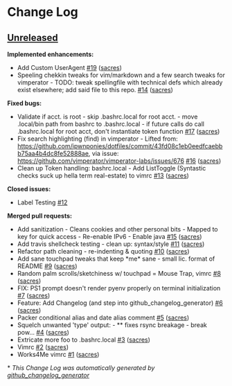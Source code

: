 # Change Log

## [Unreleased](https://github.com/sacres/dot-files/tree/HEAD)

**Implemented enhancements:**

- Add Custom UserAgent [\#19](https://github.com/sacres/dot-files/pull/19) ([sacres](https://github.com/sacres))
- Speeling chekkin tweaks for vim/markdown and a few search tweaks for vimperator - TODO: tweak spellingfile with technical defs which already exist elsewhere; add said file to this repo. [\#14](https://github.com/sacres/dot-files/pull/14) ([sacres](https://github.com/sacres))

**Fixed bugs:**

- Validate if acct. is root - skip .bashrc.local for root acct. - move .local/bin path from bashrc to .bashrc.local - if future calls do call .bashrc.local for root acct, don't instantiate token function [\#17](https://github.com/sacres/dot-files/pull/17) ([sacres](https://github.com/sacres))
- Fix search highlighting \(find\) in vimperator - Lifted from: https://github.com/ipwnponies/dotfiles/commit/43fd08c1eb0eedfcaebbb75aa4b4dc8fe52888ae, via issue: https://github.com/vimperator/vimperator-labs/issues/676 [\#16](https://github.com/sacres/dot-files/pull/16) ([sacres](https://github.com/sacres))
- Clean up Token handling: bashrc.local - Add ListToggle \(Syntastic checks suck up hella term real-estate\) to vimrc [\#13](https://github.com/sacres/dot-files/pull/13) ([sacres](https://github.com/sacres))

**Closed issues:**

- Label Testing [\#12](https://github.com/sacres/dot-files/issues/12)

**Merged pull requests:**

- Add sanitization - Cleans cookies and other personal bits - Mapped to key for quick access - Re-enable IPv6 - Enable java [\#15](https://github.com/sacres/dot-files/pull/15) ([sacres](https://github.com/sacres))
- Add travis shellcheck testing - clean up: syntax/style [\#11](https://github.com/sacres/dot-files/pull/11) ([sacres](https://github.com/sacres))
- Refactor path cleaning - re-indenting & quoting [\#10](https://github.com/sacres/dot-files/pull/10) ([sacres](https://github.com/sacres))
- Add sane touchpad tweaks that keep \*me\* sane - small lic. format of README [\#9](https://github.com/sacres/dot-files/pull/9) ([sacres](https://github.com/sacres))
- Random palm scrolls/sketchiness w/ touchpad = Mouse Trap, vimrc [\#8](https://github.com/sacres/dot-files/pull/8) ([sacres](https://github.com/sacres))
- FIX: PS1 prompt doesn't render pyenv properly on terminal initialization [\#7](https://github.com/sacres/dot-files/pull/7) ([sacres](https://github.com/sacres))
- Feature: Add Changelog \(and step into github\_changelog\_generator\) [\#6](https://github.com/sacres/dot-files/pull/6) ([sacres](https://github.com/sacres))
- Packer conditional alias and date alias comment [\#5](https://github.com/sacres/dot-files/pull/5) ([sacres](https://github.com/sacres))
- Squelch unwanted 'type' output: - \*\* fixes rsync breakage - break pow… [\#4](https://github.com/sacres/dot-files/pull/4) ([sacres](https://github.com/sacres))
- Extricate more foo to .bashrc.local [\#3](https://github.com/sacres/dot-files/pull/3) ([sacres](https://github.com/sacres))
- Vimrc [\#2](https://github.com/sacres/dot-files/pull/2) ([sacres](https://github.com/sacres))
- Works4Me vimrc [\#1](https://github.com/sacres/dot-files/pull/1) ([sacres](https://github.com/sacres))



\* *This Change Log was automatically generated by [github_changelog_generator](https://github.com/skywinder/Github-Changelog-Generator)*